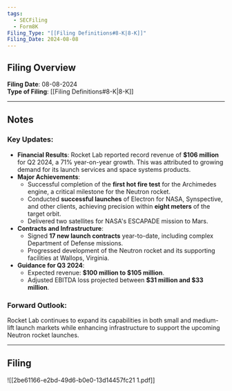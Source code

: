 ```yaml
---
tags:
  - SECFiling
  - Form8K
Filing_Type: "[[Filing Definitions#8-K|8-K]]"
Filing_Date: 2024-08-08  
---
```


## Filing Overview

**Filing Date**: 08-08-2024  
**Type of Filing**: [[Filing Definitions#8-K|8-K]]  

---

## Notes

### Key Updates:
- **Financial Results**: Rocket Lab reported record revenue of **$106 million** for Q2 2024, a 71% year-on-year growth. This was attributed to growing demand for its launch services and space systems products.
- **Major Achievements**:
  - Successful completion of the **first hot fire test** for the Archimedes engine, a critical milestone for the Neutron rocket.
  - Conducted **successful launches** of Electron for NASA, Synspective, and other clients, achieving precision within **eight meters** of the target orbit.
  - Delivered two satellites for NASA's ESCAPADE mission to Mars.
- **Contracts and Infrastructure**:
  - Signed **17 new launch contracts** year-to-date, including complex Department of Defense missions.
  - Progressed development of the Neutron rocket and its supporting facilities at Wallops, Virginia.
- **Guidance for Q3 2024**:
  - Expected revenue: **$100 million to $105 million**.
  - Adjusted EBITDA loss projected between **$31 million and $33 million**.

### Forward Outlook:
Rocket Lab continues to expand its capabilities in both small and medium-lift launch markets while enhancing infrastructure to support the upcoming Neutron rocket launches.

---

## Filing

![[2be61166-e2bd-49d6-b0e0-13d14457fc21 1.pdf]]
